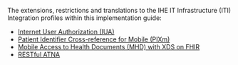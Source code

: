 The extensions, restrictions and translations to the IHE IT Infrastructure (ITI) Integration profiles within this implementation guide:

* [Internet User Authorization (IUA)](iti-iua.html)
* [Patient Identifier Cross-reference for Mobile (PIXm)](iti-ch-pixm.html)
* [Mobile Access to Health Documents (MHD) with XDS on FHIR](iti-mhd.html)
* [RESTful ATNA](iti-restful-atna.html)
